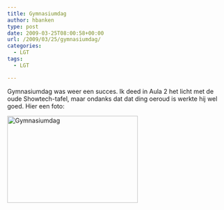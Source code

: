 ```yaml
---
title: Gymnasiumdag
author: hbanken
type: post
date: 2009-03-25T08:00:58+00:00
url: /2009/03/25/gymnasiumdag/
categories:
  - LGT
tags:
  - LGT

---
```

Gymnasiumdag was weer een succes. Ik deed in Aula 2 het licht met de oude Showtech-tafel, maar ondanks dat dat ding oeroud is werkte hij wel goed. Hier een foto:

<img class="aligncenter size-medium wp-image-56" src="http://www.hermanbanken.nl/wp-content/uploads/2009/03/img_6910-300x200.jpg" alt="Gymnasiumdag" width="300" height="200" srcset="https://hermanbanken.nl/wp-content/uploads/2009/03/img_6910-300x200.jpg 300w, https://hermanbanken.nl/wp-content/uploads/2009/03/img_6910-1024x683.jpg 1024w" sizes="(max-width: 300px) 100vw, 300px" />